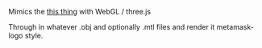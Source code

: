 Mimics the [this thing](https://github.com/MetaMask/metamask-logo) with WebGL / three.js

Through in whatever .obj and optionally .mtl files and render it metamask-logo style.
